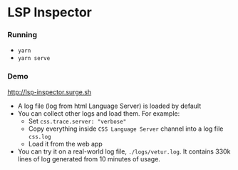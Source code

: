 # LSP Inspector

### Running

- `yarn`
- `yarn serve`

### Demo

http://lsp-inspector.surge.sh

- A log file (log from html Language Server) is loaded by default
- You can collect other logs and load them. For example:
  - Set `css.trace.server: "verbose"`
  - Copy everything inside `CSS Language Server` channel into a log file `css.log`
  - Load it from the web app
- You can try it on a real-world log file, `./logs/vetur.log`. It contains 330k lines of log generated from 10 minutes of usage.